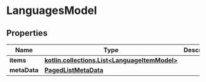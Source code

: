 
# LanguagesModel

## Properties
Name | Type | Description | Notes
------------ | ------------- | ------------- | -------------
**items** | [**kotlin.collections.List&lt;LanguageItemModel&gt;**](LanguageItemModel.md) |  |  [optional]
**metaData** | [**PagedListMetaData**](PagedListMetaData.md) |  |  [optional]



